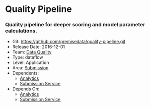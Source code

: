 # Quality Pipeline
### Quality pipeline for deeper scoring and model parameter calculations.
* Git: https://github.com/premisedata/quality-pipeline.git
* Release Date: 2016-12-01
* Team: [Data Quality](../teams/data-quality.md)
* Type: dataflow
* Level: Application
* Area: [Submission](../areas/submission.png)
* Dependents:
  * [Analytics](analytics-schema.md)
  * [Submission Service](submission-service.md)
* Depends On:
  * [Analytics](analytics-schema.md)
  * [Submission Service](submission-service.md)
